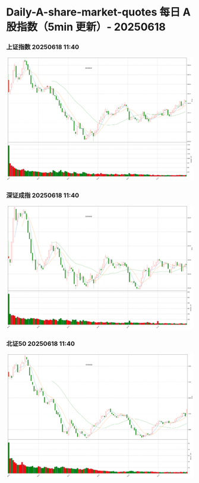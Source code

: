
# Daily-A-share-market-quotes 每日 A 股指数（5min 更新）- 20250618

### 上证指数 20250618 11:40
![](./fig/2025/6/20250618-sh000001.png)

### 深证成指 20250618 11:40
![](./fig/2025/6/20250618-sz399001.png)

### 北证50 20250618 11:40
![](./fig/2025/6/20250618-bj899050.png)
